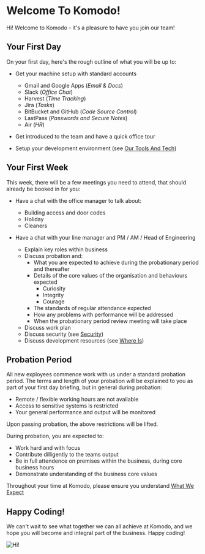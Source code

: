 # Welcome To Komodo!

Hi! Welcome to Komodo - it's a pleasure to have you join our team!

## Your First Day

On your first day, here's the rough outline of what you will be up to:

 - Get your machine setup with standard accounts
   - Gmail and Google Apps (_Email & Docs_)
   - Slack (_Office Chat_)
   - Harvest (_Time Tracking_)
   - Jira (_Tasks_)
   - BitBucket and GitHub (_Code Source Control_)
   - LastPass (_Passwords and Secure Notes_)
   - Air (_HR_)
   
 - Get introduced to the team and have a quick office tour
 - Setup your development environment (see [Our Tools And Tech](our-tools-and-tech.md))
 
## Your First Week

This week, there will be a few meetings you need to attend, that should already be booked in for you:

 - Have a chat with the office manager to talk about:
   - Building access and door codes
   - Holiday
   - Cleaners
   
 - Have a chat with your line manager and PM / AM / Head of Engineering
   - Explain key roles within business
   - Discuss probation and:
     - What you are expected to achieve during the probationary period and thereafter
     - Details of the core values of the organisation and behaviours expected
         - Curiosity
         - Integrity
         - Courage
     - The standards of regular attendance expected
     - How any problems with performance will be addressed
     - When the probationary period review meeting will take place
   - Discuss work plan
   - Discuss security (see [Security](security-policy.md))
   - Discuss development resources (see [Where Is](where-is.md))

## Probation Period

All new exployees commence work with us under a standard probation period. The terms and length of your probation will be explained to you as part of your first day briefing, but in general during probation:

 - Remote / flexible working hours are not available
 - Access to sensitive systems is restricted
 - Your general performance and output will be monitored

Upon passing probation, the above restrictions will be lifted.

During probation, you are expected to:

 - Work hard and with focus
 - Contribute dilligently to the teams output
 - Be in full attendence on premises within the business, during core business hours
 - Demonstrate understanding of the business core values
 
Throughout your time at Komodo, please ensure you understand [What We Expect](what-we-expect.md)

## Happy Coding!

We can't wait to see what together we can all achieve at Komodo, and we hope you will become and integral part of the business. Happy coding!

![Hi!](https://media1.giphy.com/media/ASd0Ukj0y3qMM/giphy.gif?cid=790b7611bd3b249205df182e164ef9801d4367aaa127e686&rid=giphy.gif)



